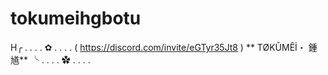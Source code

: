 # tokumeihgbotu

H╭      .       .       .       .       ✿       .       .       .       .
(  https://discord.com/invite/eGTyr35Jt8 )                 ** TØKŬMÊİ・ 鍾馗** 
╰      .       .       .       .       ✿       .       .       .       .

